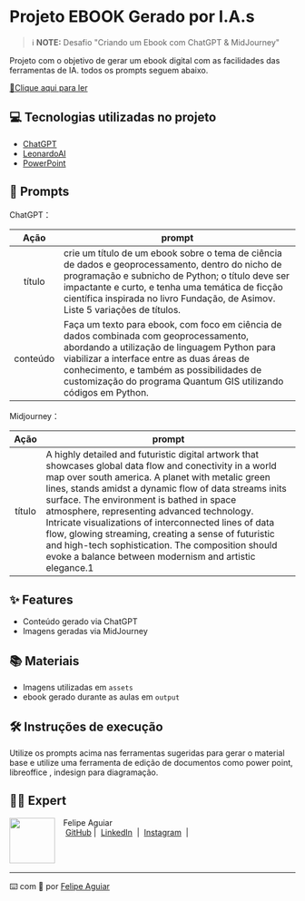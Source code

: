 # Projeto EBOOK Gerado por I.A.s


 > ℹ️ **NOTE:** Desafio "Criando um Ebook com ChatGPT & MidJourney"

Projeto com o objetivo de gerar um ebook digital com as facilidades das ferramentas de IA. todos os prompts
seguem abaixo.

<a href="https://github.com/felipeAguiarCode/prompts-recipe-to-create-a-ebook/blob/main/output/ebook%20-%20css%20jedi%20output.pdf" title="View PDF now"> 📕Clique aqui para ler</a>

## 💻 Tecnologias utilizadas no projeto

- [ChatGPT](https://chat.openai.com/) 
- [LeonardoAI](https://app.leonardo.ai/)
- [PowerPoint](https://www.microsoft.com/en/microsoft-365/powerpoint)

## 🧠 Prompts


ChatGPT：

|   Ação   | prompt                                                                                                                                                                                                                                                                         |
| :------: | ------------------------------------------------------------------------------------------------------------------------------------------------------------------------------------------------------------------------------------------------------------------------------ |
|  título  | crie um título de um ebook sobre o tema de ciência de dados e geoprocessamento, dentro do nicho de programação e subnicho de Python; o título deve ser impactante e curto, e tenha uma temática de ficção científica inspirada no livro Fundação, de Asimov. Liste 5 variações de títulos.                                                        |
| conteúdo | Faça um texto para ebook, com foco em ciência de dados combinada com geoprocessamento, abordando a utilização de linguagem Python para viabilizar a interface entre as duas áreas de conhecimento, e também as possibilidades de customização do programa Quantum GIS utilizando códigos em Python. |


Midjourney：

|  Ação  | prompt                                                                                 |
| :----: | -------------------------------------------------------------------------------------- |
| título | A highly detailed and futuristic digital artwork that showcases global data flow and conectivity in a world map over south america. A planet with metalic green lines, stands amidst a dynamic flow of data streams inits surface. The environment is bathed in space atmosphere, representing advanced technology. Intricate visualizations of interconnected lines of data flow, glowing streaming, creating a sense of futuristic and high-tech sophistication. The composition should evoke a balance between modernism and artistic elegance.1 |

## ✨ Features

- Conteúdo gerado via ChatGPT
- Imagens geradas via MidJourney

## 📚 Materiais

- Imagens utilizadas em `assets`
- ebook gerado durante as aulas em `output`

## 🛠️ Instruções de execução

Utilize os prompts acima nas ferramentas sugeridas para gerar o material base e utilize uma ferramenta de edição de documentos como power point, libreoffice , indesign para diagramação.

## 👨‍💻 Expert

<p>
    <img 
      align=left 
      margin=10 
      width=80 
      src="https://avatars.githubusercontent.com/u/37452836?v=4"
    />
    <p>&nbsp&nbsp&nbspFelipe Aguiar<br>
    &nbsp&nbsp&nbsp
    <a href="https://github.com/felipeAguiarCode">
    GitHub</a>&nbsp;|&nbsp;
    <a href="www.linkedin.com/in/
felipe-exe">LinkedIn</a>
&nbsp;|&nbsp;
    <a href="https://www.instagram.com/felipeaguiar.exe/">
    Instagram</a>
&nbsp;|&nbsp;</p>
</p>
<br/><br/>
<p>

---

⌨️ com 💜 por [Felipe Aguiar](https://github.com/felipeAguiarCode)
